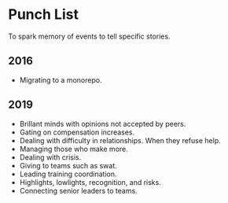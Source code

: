 # Punch List

To spark memory of events to tell specific stories.

## 2016
- Migrating to a monorepo.

## 2019
- Brillant minds with opinions not accepted by peers.
- Gating on compensation increases.
- Dealing with difficulty in relationships. When they refuse help.
- Managing those who make more.
- Dealing with crisis.
- Giving to teams such as swat.
- Leading training coordination.
- Highlights, lowlights, recognition, and risks.
- Connecting senior leaders to teams.
